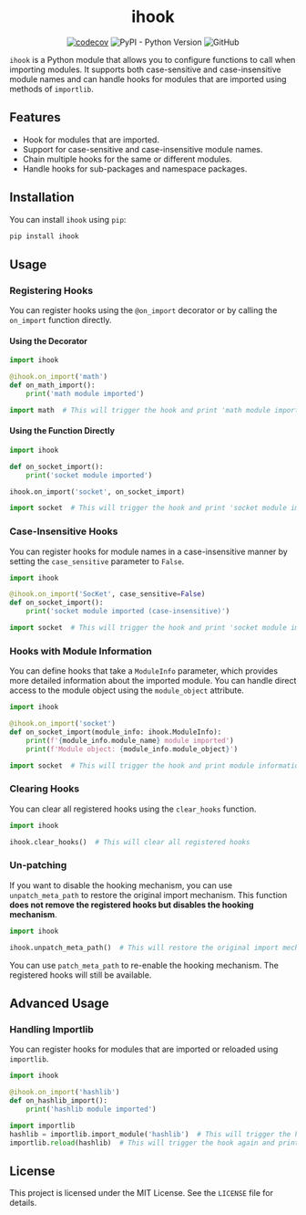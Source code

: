 <h1 align="center">ihook</h1>

<div align="center">

[![codecov](https://codecov.io/github/JezaChen/ihook/graph/badge.svg?token=DN5JNB0KIK)](https://codecov.io/github/JezaChen/ihook)
![PyPI - Python Version](https://img.shields.io/pypi/pyversions/ihook?style=flat-square)
![GitHub](https://img.shields.io/github/license/jezachen/ihook)

</div>

`ihook` is a Python module that allows you to configure functions to call when importing modules.
It supports both case-sensitive and case-insensitive module names and can handle hooks for modules that are imported using methods of  `importlib`.

## Features

- Hook for modules that are imported.
- Support for case-sensitive and case-insensitive module names.
- Chain multiple hooks for the same or different modules.
- Handle hooks for sub-packages and namespace packages.

## Installation

You can install `ihook` using `pip`:

```sh
pip install ihook
```

## Usage

### Registering Hooks

You can register hooks using the `@on_import` decorator or by calling the `on_import` function directly.

#### Using the Decorator

```python
import ihook

@ihook.on_import('math')
def on_math_import():
    print('math module imported')

import math  # This will trigger the hook and print 'math module imported'
```

#### Using the Function Directly

```python
import ihook

def on_socket_import():
    print('socket module imported')

ihook.on_import('socket', on_socket_import)

import socket  # This will trigger the hook and print 'socket module imported'
```

### Case-Insensitive Hooks

You can register hooks for module names in a case-insensitive manner by setting the `case_sensitive` parameter to `False`.

```python
import ihook

@ihook.on_import('SocKet', case_sensitive=False)
def on_socket_import():
    print('socket module imported (case-insensitive)')

import socket  # This will trigger the hook and print 'socket module imported (case-insensitive)'
```

### Hooks with Module Information

You can define hooks that take a `ModuleInfo` parameter, which provides more detailed information about the imported module.
You can handle direct access to the module object using the `module_object` attribute.

```python
import ihook

@ihook.on_import('socket')
def on_socket_import(module_info: ihook.ModuleInfo):
    print(f'{module_info.module_name} module imported')
    print(f'Module object: {module_info.module_object}')

import socket  # This will trigger the hook and print module information
```

### Clearing Hooks

You can clear all registered hooks using the `clear_hooks` function.

```python
import ihook

ihook.clear_hooks()  # This will clear all registered hooks
```

### Un-patching

If you want to disable the hooking mechanism, you can use `unpatch_meta_path` to restore the original import mechanism.
This function **does not remove the registered hooks but disables the hooking mechanism**.

```python
import ihook

ihook.unpatch_meta_path()  # This will restore the original import mechanism
```

You can use `patch_meta_path` to re-enable the hooking mechanism. The registered hooks will still be available.


## Advanced Usage

### Handling Importlib

You can register hooks for modules that are imported or reloaded using `importlib`.

```python
import ihook

@ihook.on_import('hashlib')
def on_hashlib_import():
    print('hashlib module imported')

import importlib
hashlib = importlib.import_module('hashlib')  # This will trigger the hook and print 'hashlib module imported'
importlib.reload(hashlib)  # This will trigger the hook again and print 'hashlib module imported'
```

## License

This project is licensed under the MIT License. See the `LICENSE` file for details.
